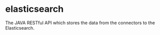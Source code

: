 elasticsearch
=============
The JAVA RESTful API which stores the data from the connectors to the Elasticsearch.
